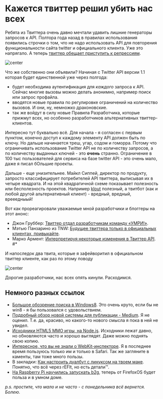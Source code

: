 # Кажется твиттер решил убить нас всех

Ребята из Твиттера очень давно мечтали удавить лишние генераторы запросов к API. Полтора года назад в правилах использования появились строчки о том, что не надо использовать API для повторения функциональности сайта twitter и официального клиента. Уже это напрягало. А теперь [твиттер обещает приступить к репрессиям](https://dev.twitter.com/blog/changes-coming-to-twitter-api).

![center](http://img-fotki.yandex.ru/get/6504/9320383.7/0_7ca9e_621c451b_orig)

Что же собственно они объявили? Начиная с Twitter API версии 1.1 которая будет единственной уже через полгода:

* будет необходима аутентификация для *каждого* запроса к API. Сейчас многие вызовы можно делать анонимно, например поиск или запрос профайла.
* вводятся новые правила по регулировке ограничений на количество вызовов. И они, ну, немножко драконовские.
* так же войдут в силу новые Правила Разработчика, которые прижмут всех, но особенно разработчиков альтернативных твиттер-клиентов.

Интересно тут буквально всё. Для начала - я согласен с первым пунктом, конечно доступ к каждому элементу API должен быть по ключу. Но дальше начинается треш, угар, содом и гоморра. Потому что ограничивать использование Twitter API не по количеству запросов, а по количеству выданных ключей - это **очень** странно. Ограничение в 100 тыс пользователей для сервиса на базе twitter API - это очень мало, даже я писал бOльшие проекты.

Дальше - еще унизительнее. Майкл Сиппей, директор по продукту, запросто классифицирует потребителей API твиттера, выписывая их в четыре квадрата. И на этой квадратичной схеме показывает полезность или бесполезность проектов. Например [klout](http://klout.com/bobuk) полезный, а твитбот (как и любой другой альтернативный клиент) - вредный, вредный, врееедныый!

Вот как прореагировали уважаемые мной разработчики и блоггеры на этот анонс:

* Джон Груббер: [Твиттер отдал разработчикам команду «УМРИ!»](http://daringfireball.net/linked/2012/08/16/twitter-drop-dead).
* Мэтью Панзарино из TNW: [Будущее твиттера только в официальных клиентах, привыкайте](http://thenextweb.com/twitter/2012/08/17/twitter-4/).
* Марко Армент: [Интерпретируя некоторые изменения в Твиттер API](http://www.marco.org/2012/08/16/twitter-api-changes). #*

И напоследок два твита, которые я зафейворитил в официальном твиттер клиенте, как раз по этому поводу

![center](http://img-fotki.yandex.ru/get/6505/9320383.7/0_7ca9f_a7026d6b_L)

Дорогие разработчики, нас всех опять кинули. Расходимся.

## Немного разных ссылок

* [Большое обозрение поиска в Windows8](http://www.bing.com/community/site_blogs/b/search/archive/2012/08/15/bingonwindows8.aspx). Это очень круто, если бы не win8 - я бы пользовался с удовольствием. 
* [Подробный обзор новой системы для публикации - Medium](http://www.niemanlab.org/2012/08/13-ways-of-looking-at-medium-the-new-bloggingsharingdiscovery-platform-from-ev-and-obvious/). Я не оценил. Т.е. да, красиво, но какого-то нового смысла я пока в ней не увидел.
* [Исходники HTML5 MMO игры, на Node.js](https://github.com/tlhunter/Cobalt-Calibur-3). Исходники лежат давно, но обновляются часто и хорошо выглядят. Даже можно поднять свою копию.
* [Интересное, что вы не знали о WebKit-инспекторе](http://blog.joocode.com/browsers/12-things-about-the-webkit-inspector-i-didnt-know/). Я в последнее время пользуюсь только им и только в Safari. Так же загляните в каменты, там тоже много пользы.
* В закладки: [Как настроить дуалбут с линуксом на твоем маке](http://lifehacker.com/5934942/how-to-dual-boot-linux-on-your-mac-and-take-back-your-powerhouse-apple-hardware). Понятно, что всё через rEFIt, но есть детали™.
* [На Raspberry Pi научились запускать b2g](http://www.geek.com/articles/chips/raspberry-pi-gets-a-firefox-os-port-20120816/), теперь от FirefoxOS будет польза и в умном доме.

*p.s. простите, что мало и не часто - с понедельника всё вернется. Болею.*